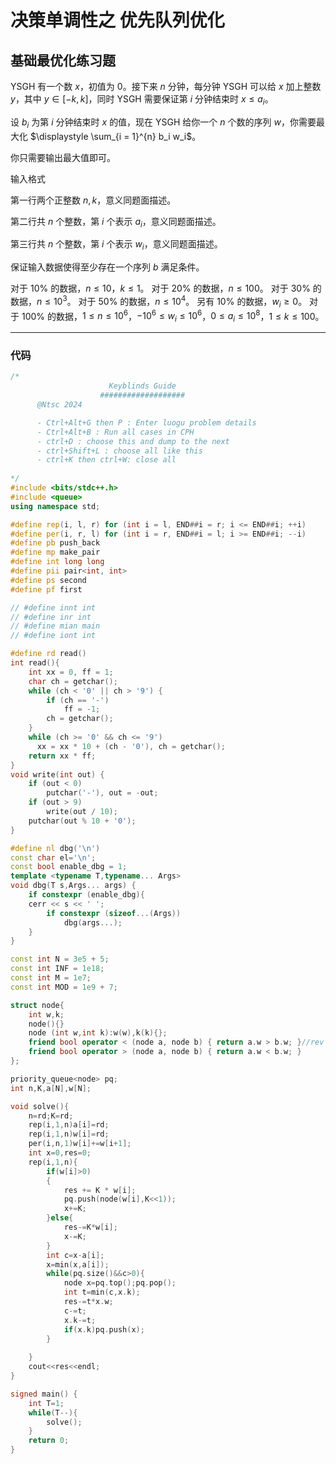 # 决策单调性之 优先队列优化

## 基础最优化练习题

YSGH 有一个数 $x$，初值为 $0$。接下来 $n$ 分钟，每分钟 YSGH 可以给 $x$ 加上整数 $y$，其中 $y \in [-k, k]$，同时 YSGH 需要保证第 $i$ 分钟结束时 $x \le a_i$。

设 $b_i$ 为第 $i$ 分钟结束时 $x$ 的值，现在 YSGH 给你一个 $n$ 个数的序列 $w$，你需要最大化 $\displaystyle \sum_{i = 1}^{n} b_i w_i$。

你只需要输出最大值即可。

输入格式

第一行两个正整数 $n, k$，意义同题面描述。

第二行共 $n$ 个整数，第 $i$ 个表示 $a_i$，意义同题面描述。

第三行共 $n$ 个整数，第 $i$ 个表示 $w_i$，意义同题面描述。

保证输入数据使得至少存在一个序列 $b$ 满足条件。

对于 $10\%$ 的数据，$n \le 10$，$k \le 1$。
对于 $20\%$ 的数据，$n \le 100$。
对于 $30\%$ 的数据，$n \le {10}^3$。
对于 $50\%$ 的数据，$n \le {10}^4$。
另有 $10\%$ 的数据，$w_i \ge 0$。
对于 $100\%$ 的数据，$1 \le n \le {10}^6$，$-{10}^6 \le w_i \le {10}^6$，$0 \le a_i \le {10}^8$，$1 \le k \le 100$。

---

### 代码

```C++
/*                                                                                
                      Keyblinds Guide
     				###################
      @Ntsc 2024

      - Ctrl+Alt+G then P : Enter luogu problem details
      - Ctrl+Alt+B : Run all cases in CPH
      - ctrl+D : choose this and dump to the next
      - ctrl+Shift+L : choose all like this
      - ctrl+K then ctrl+W: close all
	  
*/
#include <bits/stdc++.h>
#include <queue>
using namespace std;

#define rep(i, l, r) for (int i = l, END##i = r; i <= END##i; ++i)
#define per(i, r, l) for (int i = r, END##i = l; i >= END##i; --i)
#define pb push_back
#define mp make_pair
#define int long long
#define pii pair<int, int>
#define ps second
#define pf first

// #define innt int
// #define inr int
// #define mian main
// #define iont int

#define rd read()
int read(){
    int xx = 0, ff = 1;
    char ch = getchar();
    while (ch < '0' || ch > '9') {
		if (ch == '-')
			ff = -1;
		ch = getchar();
    }
    while (ch >= '0' && ch <= '9')
      xx = xx * 10 + (ch - '0'), ch = getchar();
    return xx * ff;
}
void write(int out) {
	if (out < 0)
		putchar('-'), out = -out;
	if (out > 9)
		write(out / 10);
	putchar(out % 10 + '0');
}

#define nl dbg('\n')
const char el='\n';
const bool enable_dbg = 1;
template <typename T,typename... Args>
void dbg(T s,Args... args) {
	if constexpr (enable_dbg){
    cerr << s << ' ';
		if constexpr (sizeof...(Args))
			dbg(args...);
	}
}

const int N = 3e5 + 5;
const int INF = 1e18;
const int M = 1e7;
const int MOD = 1e9 + 7;

struct node{
    int w,k;
    node(){}
    node (int w,int k):w(w),k(k){};
    friend bool operator < (node a, node b) { return a.w > b.w; }//rev
	friend bool operator > (node a, node b) { return a.w < b.w; }
};

priority_queue<node> pq;
int n,K,a[N],w[N];

void solve(){
    n=rd;K=rd;
    rep(i,1,n)a[i]=rd;
    rep(i,1,n)w[i]=rd;
    per(i,n,1)w[i]+=w[i+1];
    int x=0,res=0;
    rep(i,1,n){
        if(w[i]>0)
        {
            res += K * w[i];
            pq.push(node(w[i],K<<1));
            x+=K;
        }else{
            res-=K*w[i];
            x-=K;
        }
        int c=x-a[i];
        x=min(x,a[i]);
        while(pq.size()&&c>0){
            node x=pq.top();pq.pop();
            int t=min(c,x.k);
            res-=t*x.w;
            c-=t;
            x.k-=t;
            if(x.k)pq.push(x);
        }
        
    }
    cout<<res<<endl;
}

signed main() {
    int T=1;
    while(T--){
    	solve();
    }
    return 0;
}
```

